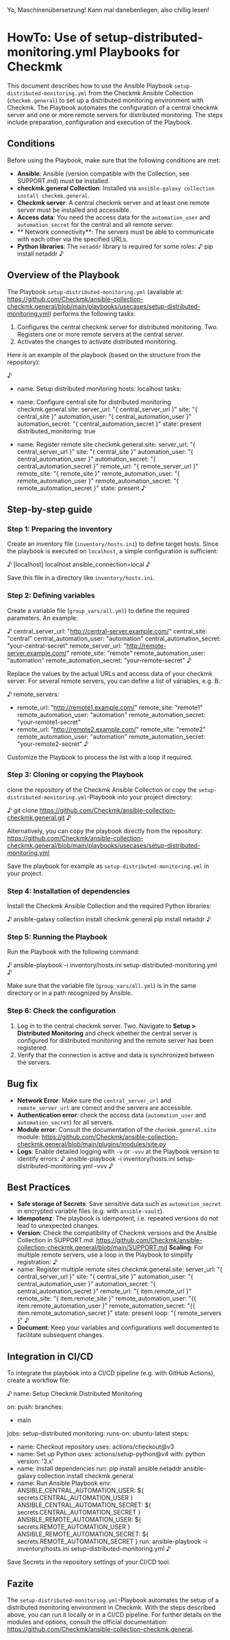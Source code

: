 Yo, Maschinenübersetzung! Kann mal danebenliegen, also chillig lesen!

# HowTo: Use of setup-distributed-monitoring.yml Playbooks for Checkmk

This document describes how to use the Ansible Playbook `setup-distributed-monitoring.yml` from the Checkmk Ansible Collection (`checkmk.general`) to set up a distributed monitoring environment with Checkmk. The Playbook automates the configuration of a central checkmk server and one or more remote servers for distributed monitoring. The steps include preparation, configuration and execution of the Playbook.

## Conditions
Before using the Playbook, make sure that the following conditions are met:
- **Ansible**: Ansible (version compatible with the Collection, see SUPPORT.md) must be installed.
- **checkmk.general Collection**: Installed via `ansible-galaxy collection install checkmk.general`.
- **Checkmk server**: A central checkmk server and at least one remote server must be installed and accessible.
- **Access data**: You need the access data for the `automation_user` and `automation_secret` for the central and all remote server.
- ** Network connectivity**: The servers must be able to communicate with each other via the specified URLs.
- **Python libraries**: The `netaddr` library is required for some roles:
♪
pip install netaddr
♪

## Overview of the Playbook
The Playbook `setup-distributed-monitoring.yml` (available at: https://github.com/Checkmk/ansible-collection-checkmk.general/blob/main/playbooks/usecases/setup-distributed-monitoring.yml) performs the following tasks:
1. Configures the central checkmk server for distributed monitoring.
Two. Registers one or more remote servers at the central server.
3. Activates the changes to activate distributed monitoring.

Here is an example of the playbook (based on the structure from the repository):

♪
- name: Setup distributed monitoring
hosts: localhost
tasks:
- name: Configure central site for distributed monitoring
checkmk.general.site:
server_url: "{ central_server_url }"
site: "{ central_site }"
automation_user: "{ central_automation_user }"
automation_secret: "{ central_automation_secret }"
state: present
distributed_monitoring: true

- name: Register remote site
checkmk.general.site:
server_url: "{ central_server_url }"
site: "{ central_site }"
automation_user: "{ central_automation_user }"
automation_secret: "{ central_automation_secret }"
remote_url: "{ remote_server_url }"
remote_site: "{ remote_site }"
remote_automation_user: "{ remote_automation_user }"
remote_automation_secret: "{ remote_automation_secret }"
state: present
♪

## Step-by-step guide

### Step 1: Preparing the inventory
Create an inventory file (`inventory/hosts.ini`) to define target hosts. Since the playbook is executed on `localhost`, a simple configuration is sufficient:

♪
[localhost]
localhost ansible_connection=local
♪

Save this file in a directory like `inventory/hosts.ini`.

### Step 2: Defining variables
Create a variable file (`group_vars/all.yml`) to define the required parameters. An example:

♪
central_server_url: "http://central-server.example.com/"
central_site: "central"
central_automation_user: "automation"
central_automation_secret: "your-central-secret"
remote_server_url: "http://remote-server.example.com/"
remote_site: "remote"
remote_automation_user: "automation"
remote_automation_secret: "your-remote-secret"
♪

Replace the values by the actual URLs and access data of your checkmk server. For several remote servers, you can define a list of variables, e.g. B.:

♪
remote_servers:
- remote_url: "http://remote1.example.com/"
remote_site: "remote1"
remote_automation_user: "automation"
remote_automation_secret: "your-remote1-secret"
- remote_url: "http://remote2.example.com/"
remote_site: "remote2"
remote_automation_user: "automation"
remote_automation_secret: "your-remote2-secret"
♪

Customize the Playbook to process the list with a loop if required.

### Step 3: Cloning or copying the Playbook
clone the repository of the Checkmk Ansible Collection or copy the `setup-distributed-monitoring.yml`-Playbook into your project directory:

♪
git clone https://github.com/Checkmk/ansible-collection-checkmk.general.git
♪

Alternatively, you can copy the playbook directly from the repository: https://github.com/Checkmk/ansible-collection-checkmk.general/blob/main/playbooks/usecases/setup-distributed-monitoring.yml

Save the playbook for example as `setup-distributed-monitoring.yml` in your project.

### Step 4: Installation of dependencies
Install the Checkmk Ansible Collection and the required Python libraries:

♪
ansible-galaxy collection install checkmk.general
pip install netaddr
♪

### Step 5: Running the Playbook
Run the Playbook with the following command:

♪
ansible-playbook -i inventory/hosts.ini setup-distributed-monitoring.yml
♪

Make sure that the variable file (`group_vars/all.yml`) is in the same directory or in a path recognized by Ansible.

### Step 6: Check the configuration
1. Log in to the central checkmk server.
Two. Navigate to **Setup > Distributed Monitoring** and check whether the central server is configured for distributed monitoring and the remote server has been registered.
3. Verify that the connection is active and data is synchronized between the servers.

## Bug fix
- **Network Error**: Make sure the `central_server_url` and `remote_server_url` are correct and the servers are accessible.
- **Authentication error**: check the access data (`automation_user` and `automation_secret`) for all servers.
- **Module error**: Consult the documentation of the `checkmk.general.site` module: https://github.com/Checkmk/ansible-collection-checkmk.general/blob/main/plugins/modules/site.py
- **Logs**: Enable detailed logging with `-v` or `-vvv` at the Playbook version to identify errors:
♪
ansible-playbook -i inventory/hosts.ini setup-distributed-monitoring.yml -vvv
♪

## Best Practices
- **Safe storage of Secrets**: Save sensitive data such as `automation_secret` in encrypted variable files (e.g. with `ansible-vault`).
- **Idempotenz**: The playbook is idempotent, i.e. repeated versions do not lead to unexpected changes.
- **Version**: Check the compatibility of Checkmk versions and the Ansible Collection in SUPPORT.md: https://github.com/Checkmk/ansible-collection-checkmk.general/blob/main/SUPPORT.md
**Scaling**: For multiple remote servers, use a loop in the Playbook to simplify registration:
♪
- name: Register multiple remote sites
checkmk.general.site:
server_url: "{ central_server_url }"
site: "{ central_site }"
automation_user: "{ central_automation_user }"
automation_secret: "{ central_automation_secret }"
remote_url: "{ item.remote_url }"
remote_site: "{ item.remote_site }"
remote_automation_user: "{{ item.remote_automation_user }"
remote_automation_secret: "{{ item.remote_automation_secret }"
state: present
loop: "{ remote_servers }"
♪
- **Document**: Keep your variables and configurations well documented to facilitate subsequent changes.

## Integration in CI/CD
To integrate the playbook into a CI/CD pipeline (e.g. with GitHub Actions), create a workflow file:

♪
name: Setup Checkmk Distributed Monitoring

on:
push:
branches:
- main

jobs:
setup-distributed monitoring:
runs-on: ubuntu-latest
steps:
- name: Checkout repository
uses: actions/checkout@v3
- name: Set up Python
uses: actions/setup-python@v4
with:
python version: '3.x'
- name: Install dependencies
run:
pip install ansible netaddr
ansible-galaxy collection install checkmk.general
- name: Run Ansible Playbook
env:
ANSIBLE_CENTRAL_AUTOMATION_USER: ${ secrets.CENTRAL_AUTOMATION_USER }
ANSIBLE_CENTRAL_AUTOMATION_SECRET: ${ secrets.CENTRAL_AUTOMATION_SECRET }
ANSIBLE_REMOTE_AUTOMATION_USER: ${ secrets.REMOTE_AUTOMATION_USER }
ANSIBLE_REMOTE_AUTOMATION_SECRET: ${ secrets.REMOTE_AUTOMATION_SECRET }
run:
ansible-playbook -i inventory/hosts.ini setup-distributed-monitoring.yml
♪

Save Secrets in the repository settings of your CI/CD tool.

## Fazite
The `setup-distributed-monitoring.yml`-Playbook automates the setup of a distributed monitoring environment in Checkmk. With the steps described above, you can run it locally or in a CI/CD pipeline. For further details on the modules and options, consult the official documentation: https://github.com/Checkmk/ansible-collection-checkmk.general.

